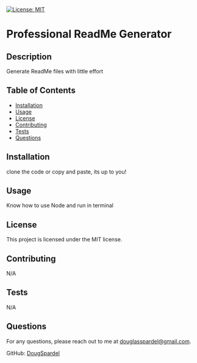 
[![License: MIT](https://img.shields.io/badge/License-MIT-yellow.svg)](https://opensource.org/licenses/MIT)
# Professional ReadMe Generator

## Description

Generate ReadMe files with little effort

## Table of Contents

- [Installation](#installation)
- [Usage](#usage)
- [License](#license)
- [Contributing](#contributing)
- [Tests](#tests)
- [Questions](#questions)

## Installation

clone the code or copy and paste, its up to you!

## Usage

Know how to use Node and run in terminal

## License

This project is licensed under the MIT license.

## Contributing

N/A

## Tests

N/A

## Questions

For any questions, please reach out to me at [douglasspardel@gmail.com](mailto:douglasspardel@gmail.com).

GitHub: [DougSpardel](https://github.com/DougSpardel)
